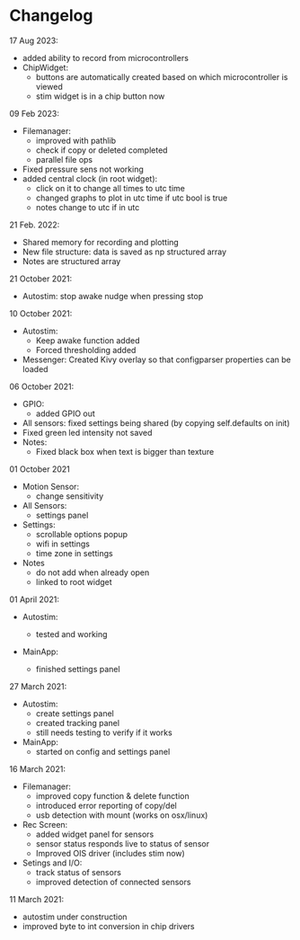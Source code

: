 # Changelog
17 Aug 2023:
- added ability to record from microcontrollers
- ChipWidget:
    - buttons are automatically created based on which microcontroller is viewed
    - stim widget is in a chip button now

09 Feb 2023:
- Filemanager:
    - improved with pathlib
    - check if copy or deleted completed
    - parallel file ops
- Fixed pressure sens not working
- added central clock (in root widget):
    - click on it to change all times to utc time
    - changed graphs to plot in utc time if utc bool is true
    - notes change to utc if in utc

21 Feb. 2022:
- Shared memory for recording and plotting
- New file structure: data is saved as np structured array
- Notes are structured array

21 October 2021:
- Autostim: stop awake nudge when pressing stop

10 October 2021:
- Autostim:
    - Keep awake function added
    - Forced thresholding added
- Messenger: Created Kivy overlay so that configparser properties can be loaded


06 October 2021:
- GPIO:
    - added GPIO out
- All sensors: fixed settings being shared (by copying self.defaults on init)
- Fixed green led intensity not saved 
- Notes:
    - Fixed black box when text is bigger than texture


01 October 2021
- Motion Sensor:
    - change sensitivity
- All Sensors:
    - settings panel
- Settings:
    - scrollable options popup
    - wifi in settings
    - time zone in settings
- Notes
    - do not add when already open
    - linked to root widget

01 April 2021:
- Autostim:
    - tested and working

- MainApp:
    - finished settings panel

27 March 2021:
- Autostim:
    - create settings panel
    - created tracking panel
    - still needs testing to verify if it works
- MainApp:
    - started on config and settings panel

16 March 2021:
- Filemanager:
    - improved copy function & delete function
    - introduced error reporting of copy/del
    - usb detection with mount (works on osx/linux)
- Rec Screen:
    - added widget panel for sensors
    - sensor status responds live to status of sensor
    - Improved OIS driver (includes stim now)
- Setings and I/O:
    - track status of sensors
    - improved detection of connected sensors

11 March 2021:
-   autostim under construction
-   improved byte to int conversion in chip drivers
